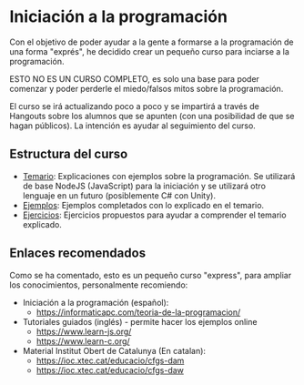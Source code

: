 # Iniciación a la programación

Con el objetivo de poder ayudar a la gente a formarse a la programación de una forma "exprés", he decidido crear
un pequeño curso para inciarse a la programación.

ESTO NO ES UN CURSO COMPLETO, es solo una base para poder comenzar y poder perderle el miedo/falsos mitos sobre la programación.

El curso se irá actualizando poco a poco y se impartirá a través de Hangouts sobre los alumnos que se apunten
(con una posibilidad de que se hagan públicos). La intención es ayudar al seguimiento del curso.

## Estructura del curso

- [Temario](Temario/): Explicaciones con ejemplos sobre la programación. Se utilizará de base NodeJS (JavaScript) para la iniciación y se utilizará otro lenguaje en un futuro (posiblemente C# con Unity).
- [Ejemplos](Ejemplos/): Ejemplos completados con lo explicado en el temario.
- [Ejercicios](Ejercicios/): Ejercicios propuestos para ayudar a comprender el temario explicado.

## Enlaces recomendados

Como se ha comentado, esto es un pequeño curso "express", para ampliar los conocimientos, personalmente recomiendo:

- Iniciación a la programación (español):
    - https://informaticapc.com/teoria-de-la-programacion/
- Tutoriales guiados (inglés) - permite hacer los ejemplos online
    - https://www.learn-js.org/
    - https://www.learn-c.org/
- Material Institut Obert de Catalunya (En catalan):
    - https://ioc.xtec.cat/educacio/cfgs-dam
    - https://ioc.xtec.cat/educacio/cfgs-daw